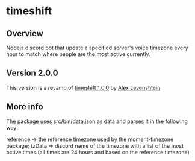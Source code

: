 # timeshift

## Overview
Nodejs discord bot that update a specified server's voice timezone every hour to match where people are the most active currently.


## Version 2.0.0
This version is a revamp of [timeshift 1.0.0](https://github.com/lonepinemall/timeshift) by [Alex Levenshtein](https://github.com/lonepinemall)

## More info
The package uses src/bin/data.json as data and parses it in the following way:

reference => the reference timezone used by the moment-timezone package;
tzData => discord name of the timezone with a list of the most active times (all times are 24 hours and based on the reference timezone)